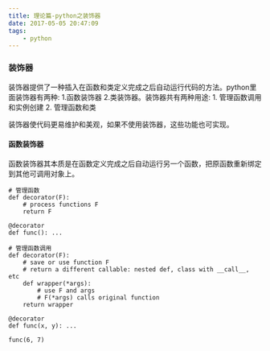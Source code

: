 ```yaml
---
title: 理论篇-python之装饰器
date: 2017-05-05 20:47:09
tags:
    - python
---
```


### 装饰器
装饰器提供了一种插入在函数和类定义完成之后自动运行代码的方法。python里面装饰器有两种: 1.函数装饰器 2.类装饰器。装饰器共有两种用途: 1. 管理函数调用和实例创建 2. 管理函数和类

装饰器使代码更易维护和美观，如果不使用装饰器，这些功能也可实现。

#### 函数装饰器
函数装饰器其本质是在函数定义完成之后自动运行另一个函数，把原函数重新绑定到其他可调用对象上。

```
# 管理函数
def decorator(F):
    # process functions F
    return F

@decorator
def func(): ...

# 管理函数调用
def decorator(F):
    # save or use function F
    # return a different callable: nested def, class with __call__, etc
    def wrapper(*args):
        # use F and args
        # F(*args) calls original function
    return wrapper
    
@decorator
def func(x, y): ...

func(6, 7)
```
